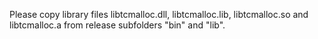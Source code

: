 Please copy library files libtcmalloc.dll, libtcmalloc.lib, libtcmalloc.so and libtcmalloc.a from release subfolders "bin" and "lib".
